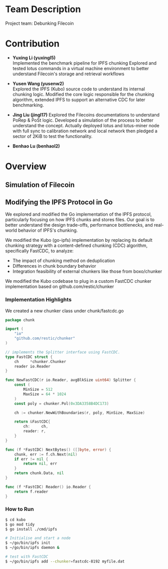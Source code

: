 # Team Description

Project team: Debunking Filecoin


# Contribution


- **Yuxing Li (yuxingl5)**  
Implemented the benchmark pipeline for IPFS chunking
Explored and tested lotus commands in a virtual machine environment to better understand Filecoin's storage and retrieval workflows

- **Yusen Wang (yusenw2)**  
Explored the IPFS (Kubo) source code to understand its internal chunking logic.
Modified the core logic responsible for the chunking algorithm, extended IPFS to support an alternative CDC for later benchmarking.

- **Jing Liu (jingl17)**
Explored the Filecoins documentations to understand PoRep & PoSt logic. Developed a simulation of the process to better understand the concept.
Actually deployed lotus and lotus-miner node with full sync to calibration network and local network then pledged a sector of 2KiB to test the functionality.

- **Benhao Lu (benhaol2)**  


# Overview

## Simulation of Filecoin

## Modifying the IPFS Protocol in Go

We explored and modified the Go implementation of the IPFS protocol, particularly focusing on how IPFS chunks and stores files. Our goal is to better understand the design trade-offs, performance bottlenecks, and real-world behavior of IPFS's chunking. 

We modified the Kubo (go-ipfs) implementation by replacing its default chunking strategy with a content-defined chunking (CDC) algorithm, specifically FastCDC, to analyze:
- The impact of chunking method on deduplication
- Differences in chunk boundary behavior
- Integration feasibility of external chunkers like those from boxo/chunker

We modified the Kubo codebase to plug in a custom FastCDC chunker implementation based on github.com/restic/chunker

### Implementation Highlights

We created a new chunker class under chunk/fastcdc.go

```go
package chunk

import (
	"io"
	"github.com/restic/chunker"
)

// implements the Splitter interface using FastCDC.
type FastCDC struct {
	ch     *chunker.Chunker
	reader io.Reader
}

func NewFastCDC(r io.Reader, avgBlkSize uint64) Splitter {
	const (
		MinSize = 512
		MaxSize = 64 * 1024
	)
	const poly = chunker.Pol(0x3DA3358B4DC173)

	ch := chunker.NewWithBoundaries(r, poly, MinSize, MaxSize)

	return &FastCDC{
		ch:     ch,
		reader: r,
	}
}

func (f *FastCDC) NextBytes() ([]byte, error) {
	chunk, err := f.ch.Next(nil)
	if err != nil {
		return nil, err
	}
	return chunk.Data, nil
}

func (f *FastCDC) Reader() io.Reader {
	return f.reader
}
```
### How to Run

```bash
$ cd kubo
$ go mod tidy       
$ go install ./cmd/ipfs

# Initialise and start a node
$ ~/go/bin/ipfs init
$ ~/go/bin/ipfs daemon &

# test with FastCDC
$ ~/go/bin/ipfs add --chunker=fastcdc-8192 myfile.dat
```
### 
